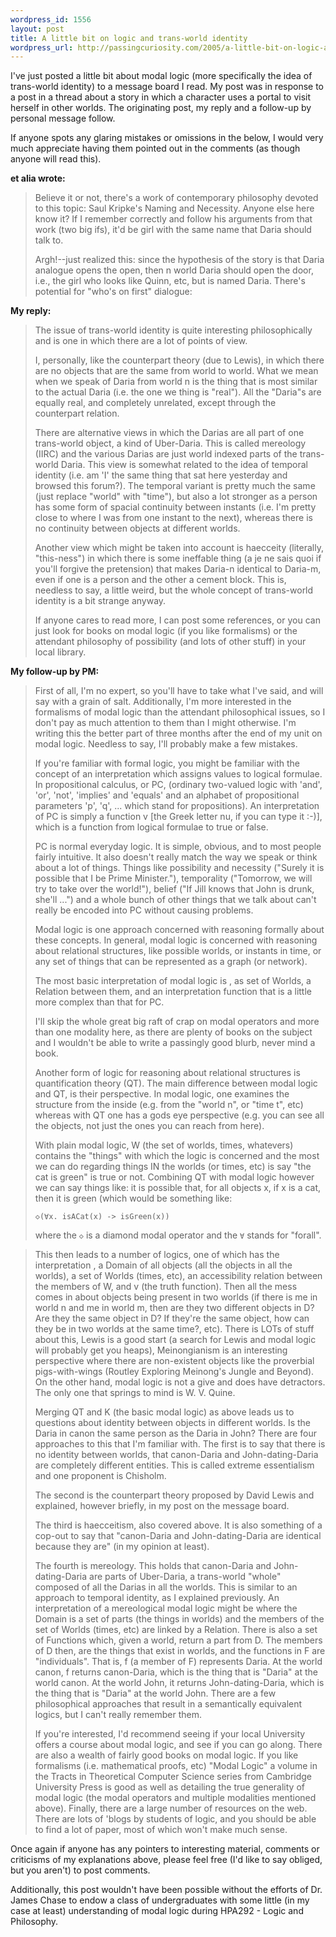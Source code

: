 ```yaml
--- 
wordpress_id: 1556
layout: post
title: A little bit on logic and trans-world identity
wordpress_url: http://passingcuriosity.com/2005/a-little-bit-on-logic-and-trans-world-identity/
---
```


I've just posted a little bit about modal logic (more specifically the idea of
trans-world identity) to a message board I read. My post was in response to a
post in a thread about a story in which a character uses a portal to visit
herself in other worlds. The originating post, my reply and a follow-up by
personal message follow.

If anyone spots any glaring mistakes or omissions in the below, I would very
much appreciate having them pointed out in the comments (as though anyone will
read this).

**et alia wrote:**

> Believe it or not, there's a work of contemporary philosophy devoted to this
> topic: Saul Kripke's Naming and Necessity. Anyone else here know it? If I
> remember correctly and follow his arguments from that work (two big ifs),
> it'd be girl with the same name that Daria should talk to.
> 
> Argh!--just realized this: since the hypothesis of the story is that Daria
> analogue opens the open, then n world Daria should open the door, i.e., the
> girl who looks like Quinn, etc, but is named Daria. There's potential for
> "who's on first" dialogue:
> 
> <snip>

**My reply:**

> The issue of trans-world identity is quite interesting philosophically and
> is one in which there are a lot of points of view.
> 
> I, personally, like the counterpart theory (due to Lewis), in which there
> are no objects that are the same from world to world. What we mean when we
> speak of Daria from world n is the thing that is most similar to the actual
> Daria (i.e. the one we thing is "real"). All the "Daria"s are equally real,
> and completely unrelated, except through the counterpart relation.
> 
> There are alternative views in which the Darias are all part of one
> trans-world object, a kind of Uber-Daria. This is called mereology (IIRC)
> and the various Darias are just world indexed parts of the trans-world
> Daria. This view is somewhat related to the idea of temporal identity (i.e.
> am 'I' the same thing that sat here yesterday and browsed this forum?). The
> temporal variant is pretty much the same (just replace "world" with "time"),
> but also a lot stronger as a person has some form of spacial continuity
> between instants (i.e. I'm pretty close to where I was from one instant to
> the next), whereas there is no continuity between objects at different
> worlds.
>
> Another view which might be taken into account is haecceity (literally,
> "this-ness") in which there is some ineffable thing (a je ne sais quoi if
> you'll forgive the pretension) that makes Daria-n identical to Daria-m, even
> if one is a person and the other a cement block. This is, needless to say, a
> little weird, but the whole concept of trans-world identity is a bit strange
> anyway.
> 
> If anyone cares to read more, I can post some references, or you can just
> look for books on modal logic (if you like formalisms) or the attendant
> philosophy of possibility (and lots of other stuff) in your local
> library.

**My follow-up by PM:**

> First of all, I'm no expert, so you'll have to take what I've said, and will
> say with a grain of salt. Additionally, I'm more interested in the
> formalisms of modal logic than the attendant philosophical issues, so I
> don't pay as much attention to them than I might otherwise. I'm writing
> this the better part of three months after the end of my unit on modal
> logic. Needless to say, I'll probably make a few mistakes.
> 
> If you're familiar with formal logic, you might be familiar with the concept
> of an interpretation which assigns values to logical formulae. In
> propositional calculus, or PC, (ordinary two-valued logic with 'and', 'or',
> 'not', 'implies' and 'equals' and an alphabet of propositional parameters
> 'p', 'q', ... which stand for propositions). An interpretation of PC is
> simply a function v [the Greek letter nu, if you can type it :-)], which is
> a function from logical formulae to true or false.
> 
> PC is normal everyday logic. It is simple, obvious, and to most people
> fairly intuitive. It also doesn't really match the way we speak or think
> about a lot of things. Things like possibility and necessity ("Surely it is
> possible that I be Prime Minister."), temporality ("Tomorrow, we will try to
> take over the world!"), belief ("If Jill knows that John is drunk, she'll
> ...") and a whole bunch of other things that we talk about can't really be
> encoded into PC without causing problems.
>
> Modal logic is one approach concerned with reasoning formally about these
> concepts. In general, modal logic is concerned with reasoning about
> relational structures, like possible worlds, or instants in time, or any set
> of things that can be represented as a graph (or network).
>
> The most basic interpretation of modal logic is <w r="" v="">, as set of
> Worlds, a Relation between them, and an interpretation function that is a
> little more complex than that for PC.
>
> I'll skip the whole great big raft of crap on modal operators and more than
> one modality here, as there are plenty of books on the subject and I
> wouldn't be able to write a passingly good blurb, never mind a book.
>
> Another form of logic for reasoning about relational structures is
> quantification theory (QT). The main difference between modal logic and QT,
> is their perspective. In modal logic, one examines the structure from the
> inside (e.g. from the "world n", or "time t", etc) whereas with QT one has a
> gods eye perspective (e.g. you can see all the objects, not just the ones
> you can reach from here).
>
> With plain modal logic, W (the set of worlds, times, whatevers) contains the
> "things" with which the logic is concerned and the most we can do regarding
> things IN the worlds (or times, etc) is say "the cat is green" is true or
> not. Combining QT with modal logic however we can say things like: it is
> possible that, for all objects x, if x is a cat, then it is green (which
> would be something like:
> 
> `◇(∀x. isACat(x) -> isGreen(x))`
> 
> where the `◇` is a diamond modal operator and the `∀` stands for "forall".

> This then leads to a number of logics, one of which has the interpretation
> <d w="" r="" v="">, a Domain of all objects (all the objects in all the
> worlds), a set of Worlds (times, etc), an accessibility relation between the
> members of W, and v (the truth function). Then all the mess comes in about
> objects being present in two worlds (if there is me in world n and me in
> world m, then are they two different objects in D? Are they the same object
> in D? If they're the same object, how can they be in two worlds at the same
> time?, etc). There is LOTs of stuff about this, Lewis is a good start (a
> search for Lewis and modal logic will probably get you heaps), Meinongianism
> is an interesting perspective where there are non-existent objects like the
> proverbial pigs-with-wings (Routley Exploring Meinong's Jungle and Beyond).
> On the other hand, modal logic is not a give and does have detractors. The
> only one that springs to mind is W. V. Quine.
> 
> Merging QT and K (the basic modal logic) as above leads us to questions
> about identity between objects in different worlds. Is the Daria in canon
> the same person as the Daria in John? There are four approaches to this that
> I'm familiar with. The first is to say that there is no identity between
> worlds, that canon-Daria and John-dating-Daria are completely different
> entities. This is called extreme essentialism and one proponent is Chisholm.
>
> The second is the counterpart theory proposed by David Lewis and explained,
> however briefly, in my post on the message board.
>
> The third is haecceitism, also covered above. It is also something of a
> cop-out to say that "canon-Daria and John-dating-Daria are identical because
> they are" (in my opinion at least).
> 
> The fourth is mereology. This holds that canon-Daria and John-dating-Daria
> are parts of Uber-Daria, a trans-world "whole" composed of all the Darias in
> all the worlds. This is similar to an approach to temporal identity, as I
> explained previously. An interpretation of a mereological modal logic might
> be <d w="" r="" f="" v=""> where the Domain is a set of parts (the things in
> worlds) and the members of the set of Worlds (times, etc) are linked by a
> Relation. There is also a set of Functions which, given a world, return a
> part from D. The members of D then, are the things that exist in worlds, and
> the functions in F are "individuals". That is, f (a member of F) represents
> Daria. At the world canon, f returns canon-Daria, which is the thing that is
> "Daria" at the world canon. At the world John, it returns John-dating-Daria,
> which is the thing that is "Daria" at the world John. There are a few
> philosophical approaches that result in a semantically equivalent logics,
> but I can't really remember them.
>
> If you're interested, I'd recommend seeing if your local University offers a
> course about modal logic, and see if you can go along. There are also a
> wealth of fairly good books on modal logic. If you like formalisms (i.e.
> mathematical proofs, etc) "Modal Logic" a volume in the Tracts in
> Theoretical Computer Science series from Cambridge University Press is good
> as well as detailing the true generality of modal logic (the modal operators
> and multiple modalities mentioned above). Finally, there are a large number
> of resources on the web. There are lots of 'blogs by students of logic, and
> you should be able to find a lot of paper, most of which won't make much
> sense.

Once again if anyone has any pointers to interesting material, comments or
criticisms of my explanations above, please feel free (I'd like to say
obliged, but you aren't) to post comments.

Additionally, this post wouldn't have been possible without the efforts of Dr.
James Chase to endow a class of undergraduates with some little (in my case at
least) understanding of modal logic during HPA292 - Logic and Philosophy.
